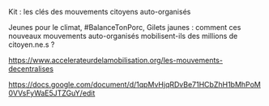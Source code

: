 Kit : les clés des mouvements citoyens auto-organisés

Jeunes pour le climat, #BalanceTonPorc, Gilets jaunes : comment ces nouveaux mouvements auto-organisés mobilisent-ils des millions de citoyen.ne.s ?

https://www.accelerateurdelamobilisation.org/les-mouvements-decentralises

https://docs.google.com/document/d/1qpMvHjqRDvBe71HCbZhH1bMhPoM0VVsFyWaE5JTZGuY/edit
